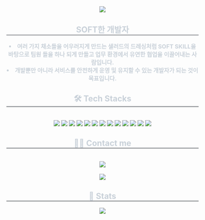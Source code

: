 <div align= "center">
    <img src="https://capsule-render.vercel.app/api?type=cylinder&color=gradient&height=120&text=Welcome%20to%20JuHwan's%20GitHub%20🙋🏻&animation=fadeIn&fontColor=ffffff&fontSize=50" />
    </div>
    <div align= "center"> 
    <h2 style="border-bottom: 1px solid #21262d; color: #c9d1d9;"> SOFT한 개발자 </h2>  
    <div style="font-weight: 700; font-size: 15px; text-align: center; color: #c9d1d9;"> <li> 여러 가지 채소들을 어우러지게 만드는 샐러드의 드레싱처럼 SOFT SKILL을 바탕으로 팀원 들을 하나 되게 만들고 업무 환경에서 유연한 협업을 이끌어내는 사람입니다.</li><li> 개발뿐만 아니라 서비스를 안전하게 운영 및 유지할 수 있는 개발자가 되는 것이 목표입니다. </div> 
    </div>
    <div align= "center">
    <h2 style="border-bottom: 1px solid #21262d; color: #c9d1d9;"> 🛠️ Tech Stacks </h2> <br> 
    <div style="margin: 0 auto; text-align: center;" align= "center"> 
        <img src="https://img.shields.io/badge/Java-007396.svg?style=for-the-badge&logo=Java&logoColor=white">
        <img src="https://img.shields.io/badge/Spring-6DB33F?style=for-the-badge&logo=Spring&logoColor=white">
        <img src="https://img.shields.io/badge/Spring Boot-6DB33F?style=for-the-badge&logo=Spring Boot&logoColor=white">
        <img src="https://img.shields.io/badge/MySQL-4479A1?style=for-the-badge&logo=MySQL&logoColor=white">
        <img src ="https://img.shields.io/badge/postgresql-4169E1.svg?&style=for-the-badge&logo=Postgresql&logoColor=white"/>
        <img src="https://img.shields.io/badge/Oracle-F80000?style=for-the-badge&logo=Oracle&logoColor=white">
        <img src="https://img.shields.io/badge/MyBatis-FF0000?style=for-the-badge&logo=MyBatis&logoColor=white">
        <img src="https://img.shields.io/badge/JPA-8A8A8A?style=for-the-badge&logo=MyBatis&logoColor=white">
        <img src="https://img.shields.io/badge/HTML5-E34F26?style=for-the-badge&logo=HTML5&logoColor=white">
        <img src="https://img.shields.io/badge/Javascript-F7DF1E?style=for-the-badge&logo=Javascript&logoColor=white">
        <img src="https://img.shields.io/badge/Github-181717?style=for-the-badge&logo=Github&logoColor=white">
        <img src="https://img.shields.io/badge/Git-F05032?style=for-the-badge&logo=Git&logoColor=white">
        <img src="https://img.shields.io/badge/CSS3-1572B6?style=for-the-badge&logo=CSS3&logoColor=white">
        <br/></div>
    </div>
    <div align= "center">
    <h2 style="border-bottom: 1px solid #21262d; color: #c9d1d9;"> 🧑‍💻 Contact me </h2> <br> 
    <div align= "center"> <a href=mailto:kjhw990218@gmail.com> <img src="https://img.shields.io/badge/Gmail-EA4335?style=for-the-badge&logo=Gmail&logoColor=white&link=mailto:kjhw990218@gmail.com"> </a>
          </div>  <br> 
    <div align= "center"> <a href="https://hits.seeyoufarm.com"> <img src="https://hits.seeyoufarm.com/api/count/incr/badge.svg?url=https%3A%2F%2Fgithub.com%2FJuHwan%2F&count_bg=%23000000&title_bg=%23000000&icon=github.svg&icon_color=%23FFFFFF&title=GitHub&edge_flat=false"/></a>
       </div> 
    </div>
    <div align= "center"> 
  <h2 style="border-bottom: 1px solid #21262d; color: #c9d1d9;"> 🏅 Stats </h2>
    <img src="https://github-readme-stats.vercel.app/api?username=juhwan-Ki&show_icons=true&theme=radical"/> 
    </div>
    
